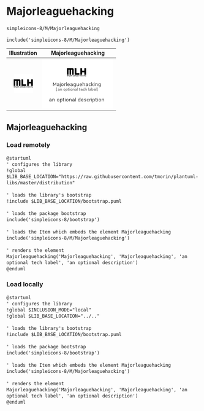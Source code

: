 # Majorleaguehacking


```text
simpleicons-8/M/Majorleaguehacking
```

```text
include('simpleicons-8/M/Majorleaguehacking')
```



| Illustration | Majorleaguehacking |
| :---: | :---: |
| ![illustration for Illustration](../../simpleicons-8/M/Majorleaguehacking.png) | ![illustration for Majorleaguehacking](../../simpleicons-8/M/Majorleaguehacking.Local.png) |




## Majorleaguehacking

### Load remotely
```plantuml
@startuml
' configures the library
!global $LIB_BASE_LOCATION="https://raw.githubusercontent.com/tmorin/plantuml-libs/master/distribution"

' loads the library's bootstrap
!include $LIB_BASE_LOCATION/bootstrap.puml

' loads the package bootstrap
include('simpleicons-8/bootstrap')

' loads the Item which embeds the element Majorleaguehacking
include('simpleicons-8/M/Majorleaguehacking')

' renders the element
Majorleaguehacking('Majorleaguehacking', 'Majorleaguehacking', 'an optional tech label', 'an optional description')
@enduml
```

### Load locally
```plantuml
@startuml
' configures the library
!global $INCLUSION_MODE="local"
!global $LIB_BASE_LOCATION="../.."

' loads the library's bootstrap
!include $LIB_BASE_LOCATION/bootstrap.puml

' loads the package bootstrap
include('simpleicons-8/bootstrap')

' loads the Item which embeds the element Majorleaguehacking
include('simpleicons-8/M/Majorleaguehacking')

' renders the element
Majorleaguehacking('Majorleaguehacking', 'Majorleaguehacking', 'an optional tech label', 'an optional description')
@enduml
```


